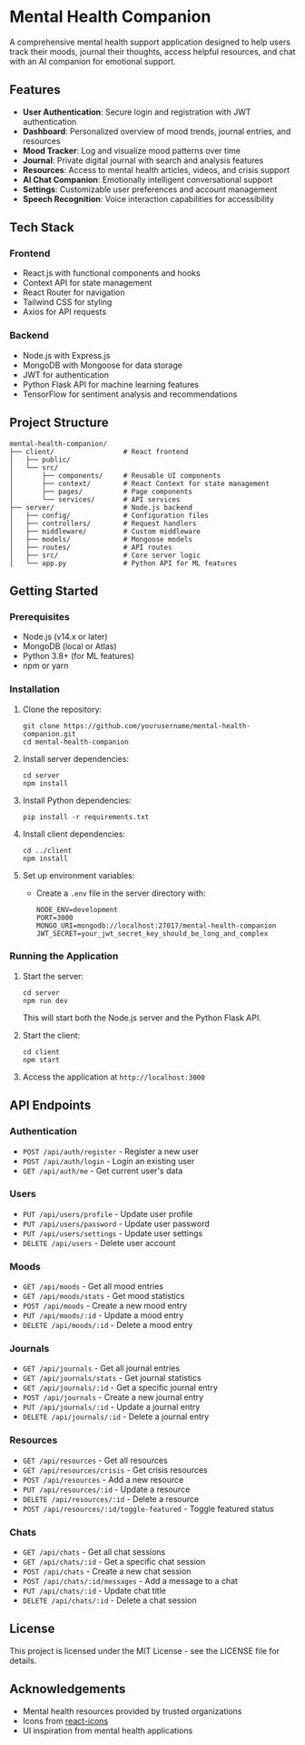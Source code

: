 # Mental Health Companion

A comprehensive mental health support application designed to help users track their moods, journal their thoughts, access helpful resources, and chat with an AI companion for emotional support.

## Features

- **User Authentication**: Secure login and registration with JWT authentication
- **Dashboard**: Personalized overview of mood trends, journal entries, and resources
- **Mood Tracker**: Log and visualize mood patterns over time
- **Journal**: Private digital journal with search and analysis features
- **Resources**: Access to mental health articles, videos, and crisis support
- **AI Chat Companion**: Emotionally intelligent conversational support
- **Settings**: Customizable user preferences and account management
- **Speech Recognition**: Voice interaction capabilities for accessibility

## Tech Stack

### Frontend
- React.js with functional components and hooks
- Context API for state management
- React Router for navigation
- Tailwind CSS for styling
- Axios for API requests

### Backend
- Node.js with Express.js
- MongoDB with Mongoose for data storage
- JWT for authentication
- Python Flask API for machine learning features
- TensorFlow for sentiment analysis and recommendations

## Project Structure

```
mental-health-companion/
├── client/                 # React frontend
│   ├── public/
│   └── src/
│       ├── components/     # Reusable UI components
│       ├── context/        # React Context for state management
│       ├── pages/          # Page components
│       └── services/       # API services
├── server/                 # Node.js backend
│   ├── config/             # Configuration files
│   ├── controllers/        # Request handlers
│   ├── middleware/         # Custom middleware
│   ├── models/             # Mongoose models
│   ├── routes/             # API routes
│   ├── src/                # Core server logic
│   └── app.py              # Python API for ML features
```

## Getting Started

### Prerequisites
- Node.js (v14.x or later)
- MongoDB (local or Atlas)
- Python 3.8+ (for ML features)
- npm or yarn

### Installation

1. Clone the repository:
   ```
   git clone https://github.com/yourusername/mental-health-companion.git
   cd mental-health-companion
   ```

2. Install server dependencies:
   ```
   cd server
   npm install
   ```

3. Install Python dependencies:
   ```
   pip install -r requirements.txt
   ```

4. Install client dependencies:
   ```
   cd ../client
   npm install
   ```

5. Set up environment variables:
   - Create a `.env` file in the server directory with:
     ```
     NODE_ENV=development
     PORT=3000
     MONGO_URI=mongodb://localhost:27017/mental-health-companion
     JWT_SECRET=your_jwt_secret_key_should_be_long_and_complex
     ```

### Running the Application

1. Start the server:
   ```
   cd server
   npm run dev
   ```
   This will start both the Node.js server and the Python Flask API.

2. Start the client:
   ```
   cd client
   npm start
   ```

3. Access the application at `http://localhost:3000`

## API Endpoints

### Authentication
- `POST /api/auth/register` - Register a new user
- `POST /api/auth/login` - Login an existing user
- `GET /api/auth/me` - Get current user's data

### Users
- `PUT /api/users/profile` - Update user profile
- `PUT /api/users/password` - Update user password
- `PUT /api/users/settings` - Update user settings
- `DELETE /api/users` - Delete user account

### Moods
- `GET /api/moods` - Get all mood entries
- `GET /api/moods/stats` - Get mood statistics
- `POST /api/moods` - Create a new mood entry
- `PUT /api/moods/:id` - Update a mood entry
- `DELETE /api/moods/:id` - Delete a mood entry

### Journals
- `GET /api/journals` - Get all journal entries
- `GET /api/journals/stats` - Get journal statistics
- `GET /api/journals/:id` - Get a specific journal entry
- `POST /api/journals` - Create a new journal entry
- `PUT /api/journals/:id` - Update a journal entry
- `DELETE /api/journals/:id` - Delete a journal entry

### Resources
- `GET /api/resources` - Get all resources
- `GET /api/resources/crisis` - Get crisis resources
- `POST /api/resources` - Add a new resource
- `PUT /api/resources/:id` - Update a resource
- `DELETE /api/resources/:id` - Delete a resource
- `POST /api/resources/:id/toggle-featured` - Toggle featured status

### Chats
- `GET /api/chats` - Get all chat sessions
- `GET /api/chats/:id` - Get a specific chat session
- `POST /api/chats` - Create a new chat session
- `POST /api/chats/:id/messages` - Add a message to a chat
- `PUT /api/chats/:id` - Update chat title
- `DELETE /api/chats/:id` - Delete a chat session

## License

This project is licensed under the MIT License - see the LICENSE file for details.

## Acknowledgements

- Mental health resources provided by trusted organizations
- Icons from [react-icons](https://react-icons.github.io/react-icons/)
- UI inspiration from mental health applications 